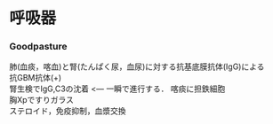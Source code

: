 # 呼吸器

### Goodpasture
肺(血痰，喀血)と腎(たんぱく尿，血尿)に対する抗基底膜抗体(IgG)による  
抗GBM抗体(+)  
腎生検でIgG,C3の沈着  <― 一瞬で進行する．
喀痰に担鉄細胞  
胸Xpですりガラス  
ステロイド，免疫抑制，血漿交換  

